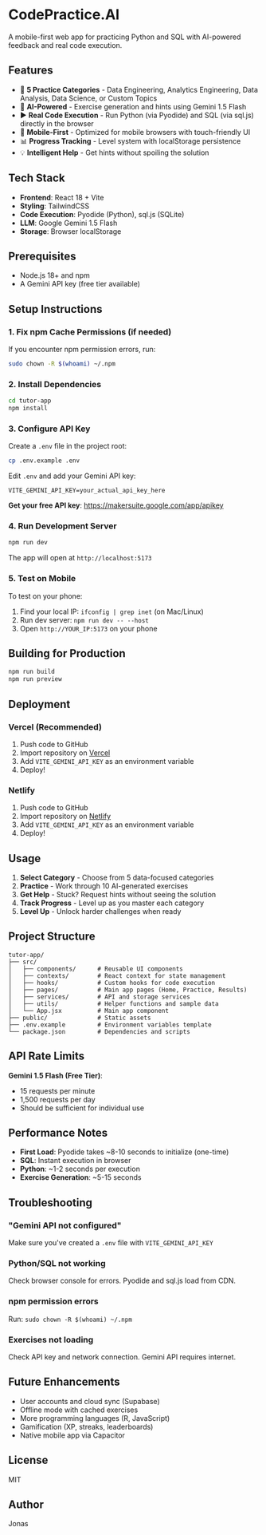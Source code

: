# CodePractice.AI

A mobile-first web app for practicing Python and SQL with AI-powered feedback and real code execution.

## Features

- 🎯 **5 Practice Categories** - Data Engineering, Analytics Engineering, Data Analysis, Data Science, or Custom Topics
- 🤖 **AI-Powered** - Exercise generation and hints using Gemini 1.5 Flash
- ▶️ **Real Code Execution** - Run Python (via Pyodide) and SQL (via sql.js) directly in the browser
- 📱 **Mobile-First** - Optimized for mobile browsers with touch-friendly UI
- 📊 **Progress Tracking** - Level system with localStorage persistence
- 💡 **Intelligent Help** - Get hints without spoiling the solution

## Tech Stack

- **Frontend**: React 18 + Vite
- **Styling**: TailwindCSS
- **Code Execution**: Pyodide (Python), sql.js (SQLite)
- **LLM**: Google Gemini 1.5 Flash
- **Storage**: Browser localStorage

## Prerequisites

- Node.js 18+ and npm
- A Gemini API key (free tier available)

## Setup Instructions

### 1. Fix npm Cache Permissions (if needed)

If you encounter npm permission errors, run:

```bash
sudo chown -R $(whoami) ~/.npm
```

### 2. Install Dependencies

```bash
cd tutor-app
npm install
```

### 3. Configure API Key

Create a `.env` file in the project root:

```bash
cp .env.example .env
```

Edit `.env` and add your Gemini API key:

```
VITE_GEMINI_API_KEY=your_actual_api_key_here
```

**Get your free API key**: https://makersuite.google.com/app/apikey

### 4. Run Development Server

```bash
npm run dev
```

The app will open at `http://localhost:5173`

### 5. Test on Mobile

To test on your phone:

1. Find your local IP: `ifconfig | grep inet` (on Mac/Linux)
2. Run dev server: `npm run dev -- --host`
3. Open `http://YOUR_IP:5173` on your phone

## Building for Production

```bash
npm run build
npm run preview
```

## Deployment

### Vercel (Recommended)

1. Push code to GitHub
2. Import repository on [Vercel](https://vercel.com)
3. Add `VITE_GEMINI_API_KEY` as an environment variable
4. Deploy!

### Netlify

1. Push code to GitHub
2. Import repository on [Netlify](https://netlify.com)
3. Add `VITE_GEMINI_API_KEY` as an environment variable
4. Deploy!

## Usage

1. **Select Category** - Choose from 5 data-focused categories
2. **Practice** - Work through 10 AI-generated exercises
3. **Get Help** - Stuck? Request hints without seeing the solution
4. **Track Progress** - Level up as you master each category
5. **Level Up** - Unlock harder challenges when ready

## Project Structure

```
tutor-app/
├── src/
│   ├── components/      # Reusable UI components
│   ├── contexts/        # React context for state management
│   ├── hooks/           # Custom hooks for code execution
│   ├── pages/           # Main app pages (Home, Practice, Results)
│   ├── services/        # API and storage services
│   ├── utils/           # Helper functions and sample data
│   └── App.jsx          # Main app component
├── public/              # Static assets
├── .env.example         # Environment variables template
└── package.json         # Dependencies and scripts
```

## API Rate Limits

**Gemini 1.5 Flash (Free Tier)**:
- 15 requests per minute
- 1,500 requests per day
- Should be sufficient for individual use

## Performance Notes

- **First Load**: Pyodide takes ~8-10 seconds to initialize (one-time)
- **SQL**: Instant execution in browser
- **Python**: ~1-2 seconds per execution
- **Exercise Generation**: ~5-15 seconds

## Troubleshooting

### "Gemini API not configured"
Make sure you've created a `.env` file with `VITE_GEMINI_API_KEY`

### Python/SQL not working
Check browser console for errors. Pyodide and sql.js load from CDN.

### npm permission errors
Run: `sudo chown -R $(whoami) ~/.npm`

### Exercises not loading
Check API key and network connection. Gemini API requires internet.

## Future Enhancements

- User accounts and cloud sync (Supabase)
- Offline mode with cached exercises
- More programming languages (R, JavaScript)
- Gamification (XP, streaks, leaderboards)
- Native mobile app via Capacitor

## License

MIT

## Author

Jonas


